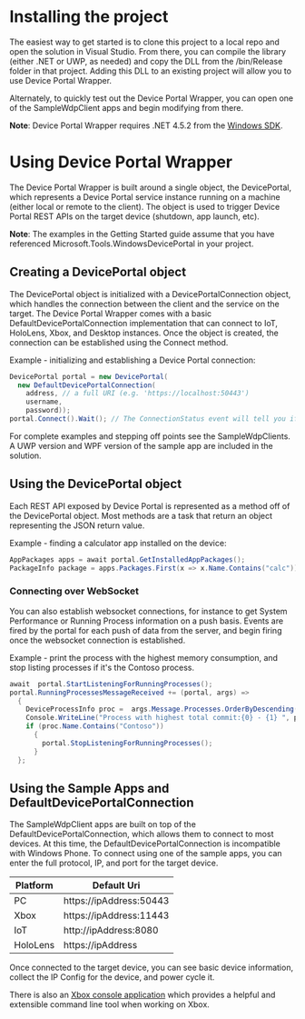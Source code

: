 # Installing the project
The easiest way to get started is to clone this project to a local repo and open the solution in Visual Studio.  From there, you can compile the library (either .NET or UWP, as needed) and copy the DLL from the /bin/Release folder in that project.  Adding this DLL to an existing project will allow you to use Device Portal Wrapper. 

Alternately, to quickly test out the Device Portal Wrapper, you can open one of the SampleWdpClient apps and begin modifying from there. 

**Note**: Device Portal Wrapper requires .NET 4.5.2 from the [Windows SDK](https://developer.microsoft.com/en-US/windows/downloads/windows-10-sdk). 

# Using Device Portal Wrapper
The Device Portal Wrapper is built around a single object, the DevicePortal, which represents a Device Portal service instance running on a machine (either local or remote to the client).  The object is used to trigger Device Portal REST APIs on the target device (shutdown, app launch, etc). 

**Note**: The examples in the Getting Started guide assume that you have referenced Microsoft.Tools.WindowsDevicePortal in your project. 

## Creating a DevicePortal object
The DevicePortal object is initialized with a DevicePortalConnection object, which handles the connection between the client and the service on the target. The Device Portal Wrapper comes with a basic DefaultDevicePortalConnection implementation that can connect to IoT, HoloLens, Xbox, and Desktop instances. Once the object is created, the connection can be established using the Connect method. 
		
Example - initializing and establishing a Device Portal connection:
```C#	   
DevicePortal portal = new DevicePortal(
  new DefaultDevicePortalConnection(
    address, // a full URI (e.g. 'https://localhost:50443')
    username,
    password));
portal.Connect().Wait(); // The ConnectionStatus event will tell you if it succeeded 
```
For complete examples and stepping off points see the SampleWdpClients.  A UWP version and WPF version of the sample app are included in the solution.

## Using the DevicePortal object
Each REST API exposed by Device Portal is represented as a method off of the DevicePortal object. Most methods are a task that return an object representing the JSON return value.  

Example - finding a calculator app installed on the device: 
```C#
AppPackages apps = await portal.GetInstalledAppPackages();
PackageInfo package = apps.Packages.First(x => x.Name.Contains("calc"));
```

### Connecting over WebSocket
You can also establish websocket connections, for instance to get System Performance or Running Process information on a push basis.  Events are fired by the portal for each push of data from the server, and begin firing once the websocket connection is established. 

Example - print the process with the highest memory consumption, and stop listing processes if it's the Contoso process. 
```C#
await  portal.StartListeningForRunningProcesses();
portal.RunningProcessesMessageReceived += (portal, args) =>
  {
    DeviceProcessInfo proc =  args.Message.Processes.OrderByDescending(x=>x.TotalCommit).First();
    Console.WriteLine("Process with highest total commit:{0} - {1} ", proc.ProcessId, proc.Name);
    if (proc.Name.Contains("Contoso"))
      {
        portal.StopListeningForRunningProcesses();
      }
  };
```

## Using the Sample Apps and DefaultDevicePortalConnection
The SampleWdpClient apps are built on top of the DefaultDevicePortalConnection, which allows them to connect to most devices. At this time, the DefaultDevicePortalConnection is incompatible with Windows Phone. 
To connect using one of the sample apps, you can enter the full protocol, IP, and port for the target device.  

| Platform  | Default Uri |
| ------------- | ------------- |
| PC  | https://ipAddress:50443  |
| Xbox | https://ipAddress:11443  |
| IoT | http://ipAddress:8080 |
| HoloLens | https://ipAddress |

Once connected to the target device, you can see basic device information, collect the IP Config for the device, and power cycle it. 

There is also an [Xbox console application](https://github.com/Microsoft/WindowsDevicePortalWrapper/blob/master/XboxWDPDriver.md) which provides a helpful and extensible command line tool when working on Xbox.
